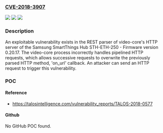 ### [CVE-2018-3907](https://cve.mitre.org/cgi-bin/cvename.cgi?name=CVE-2018-3907)
![](https://img.shields.io/static/v1?label=Product&message=Samsung&color=blue)
![](https://img.shields.io/static/v1?label=Version&message=n%2Fa&color=blue)
![](https://img.shields.io/static/v1?label=Vulnerability&message=HTTP%20Request%20Smuggling&color=brighgreen)

### Description

An exploitable vulnerability exists in the REST parser of video-core's HTTP server of the Samsung SmartThings Hub STH-ETH-250 - Firmware version 0.20.17. The video-core process incorrectly handles pipelined HTTP requests, which allows successive requests to overwrite the previously parsed HTTP method, 'on_url' callback. An attacker can send an HTTP request to trigger this vulnerability.

### POC

#### Reference
- https://talosintelligence.com/vulnerability_reports/TALOS-2018-0577

#### Github
No GitHub POC found.

